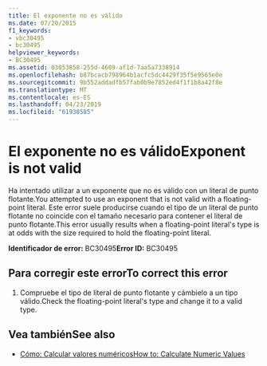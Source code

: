 ```yaml
---
title: El exponente no es válido
ms.date: 07/20/2015
f1_keywords:
- vbc30495
- bc30495
helpviewer_keywords:
- BC30495
ms.assetid: 03053858-255d-4609-af1d-7aa5a7338914
ms.openlocfilehash: b87bcacb798964b1acfc5dc4429f35f5e9565e0e
ms.sourcegitcommit: 9b552addadfb57fab0b9e7852ed4f1f1b8a42f8e
ms.translationtype: MT
ms.contentlocale: es-ES
ms.lasthandoff: 04/23/2019
ms.locfileid: "61938585"
---
```

# <a name="exponent-is-not-valid"></a><span data-ttu-id="756c6-102">El exponente no es válido</span><span class="sxs-lookup"><span data-stu-id="756c6-102">Exponent is not valid</span></span>
<span data-ttu-id="756c6-103">Ha intentado utilizar a un exponente que no es válido con un literal de punto flotante.</span><span class="sxs-lookup"><span data-stu-id="756c6-103">You attempted to use an exponent that is not valid with a floating-point literal.</span></span> <span data-ttu-id="756c6-104">Este error suele producirse cuando el tipo de un literal de punto flotante no coincide con el tamaño necesario para contener el literal de punto flotante.</span><span class="sxs-lookup"><span data-stu-id="756c6-104">This error usually results when a floating-point literal's type is at odds with the size required to hold the floating-point literal.</span></span>  
  
 <span data-ttu-id="756c6-105">**Identificador de error:** BC30495</span><span class="sxs-lookup"><span data-stu-id="756c6-105">**Error ID:** BC30495</span></span>  
  
## <a name="to-correct-this-error"></a><span data-ttu-id="756c6-106">Para corregir este error</span><span class="sxs-lookup"><span data-stu-id="756c6-106">To correct this error</span></span>  
  
1. <span data-ttu-id="756c6-107">Compruebe el tipo de literal de punto flotante y cámbielo a un tipo válido.</span><span class="sxs-lookup"><span data-stu-id="756c6-107">Check the floating-point literal's type and change it to a valid type.</span></span>  
  
## <a name="see-also"></a><span data-ttu-id="756c6-108">Vea también</span><span class="sxs-lookup"><span data-stu-id="756c6-108">See also</span></span>

- [<span data-ttu-id="756c6-109">Cómo: Calcular valores numéricos</span><span class="sxs-lookup"><span data-stu-id="756c6-109">How to: Calculate Numeric Values</span></span>](../../visual-basic/programming-guide/language-features/operators-and-expressions/how-to-calculate-numeric-values.md)

